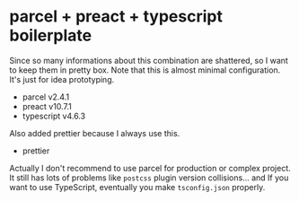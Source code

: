 # parcel + preact + typescript boilerplate

Since so many informations about this combination are shattered, so I want to keep them in pretty box. Note that this is almost minimal configuration. It's just for idea prototyping.

- parcel v2.4.1
- preact v10.7.1
- typescript v4.6.3

Also added prettier because I always use this.

- prettier

Actually I don't recommend to use parcel for production or complex project. It still has lots of problems like `postcss` plugin version collisions... and If you want to use TypeScript, eventually you make `tsconfig.json` properly.
